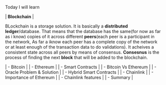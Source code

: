 Today I will learn 

|  **Blockchain** |

BLockchain is a storage solution. It is basically a **distributed ledger**/database. That means that the database has the same(for now as far as i know) copies of it across different **peers**(each peer is a participant in the network, As far a iknow each peer has a complete copy of the network or at least enough of the transaction data to do validations). It acheives a consistent state  across all peers by means of consensus. **Consesnus** is the process of finding the next **block** that will be added to the blockchain. 

| - Bitcoin |
| - Ethereum |
| - Smart Contracts |
| - Bitcoin Vs Ethereum |
| - Oracle Problem & Solution |
| - Hybrid Smart Contracts |
| - Chainlink |
| - Importance of Ethereum |
| - Chainlink features |
| - Summary |
